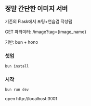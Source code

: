 ## 정말 간단한 이미지 서버

기존의 Flask에서 포팅+연습겸 작성됌

GET 파라미터: /image?tag={image_name}

기반: bun + hono

### 셋업

```
bun install
```
### 시작

```
bun run dev
```

open http://localhost:3001
